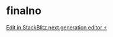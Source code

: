 # finalno

[Edit in StackBlitz next generation editor ⚡️](https://stackblitz.com/~/github.com/wardelias/finalno)